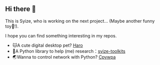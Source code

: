 ## Hi there 👋

This is Syize, who is working on the next project... (Maybe another funny toy🦖!).

I hope you can find something interesting in my repos.

- 🐱A cute digital desktop pet? [Haro](https://github.com/Syize/coursework-a-table-pet-Haro)
- 📑A Python library to help (me) research：[syize-toolkits](https://github.com/Syize/syize-toolkits)
- 🌏Wanna to control network with Python? [Cpywpa](https://github.com/Syize/Cpywpa)



<!--
**Syize/Syize** is a ✨ _special_ ✨ repository because its `README.md` (this file) appears on your GitHub profile.

Here are some ideas to get you started:

- 🔭 I’m currently working on ...
- 🌱 I’m currently learning ...
- 👯 I’m looking to collaborate on ...
- 🤔 I’m looking for help with ...
- 💬 Ask me about ...
- 📫 How to reach me: ...
- 😄 Pronouns: ...
- ⚡ Fun fact: ...
-->
